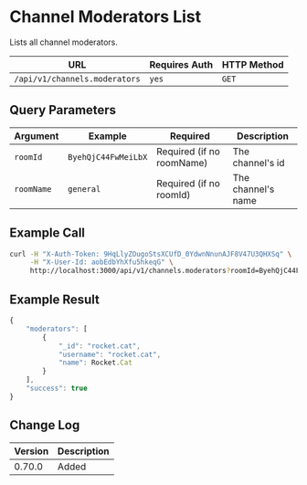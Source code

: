 # Channel Moderators List

Lists all channel moderators.

| URL                           | Requires Auth | HTTP Method |
| ----------------------------- | ------------- | ----------- |
| `/api/v1/channels.moderators` | `yes`         | `GET`       |

## Query Parameters

| Argument   | Example             | Required                  | Description        |
| ---------- | ------------------- | ------------------------- | ------------------ |
| `roomId`   | `ByehQjC44FwMeiLbX` | Required (if no roomName) | The channel's id   |
| `roomName` | `general`           | Required (if no roomId)   | The channel's name |

## Example Call

```bash
curl -H "X-Auth-Token: 9HqLlyZOugoStsXCUfD_0YdwnNnunAJF8V47U3QHXSq" \
     -H "X-User-Id: aobEdbYhXfu5hkeqG" \
     http://localhost:3000/api/v1/channels.moderators?roomId=ByehQjC44FwMeiLbX
```

## Example Result

```javascript
{
    "moderators": [
        {
            "_id": "rocket.cat",
            "username": "rocket.cat",
            "name": Rocket.Cat
        }
    ],
    "success": true
}
```

## Change Log

| Version | Description |
| ------- | ----------- |
| 0.70.0  | Added       |
